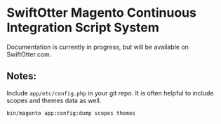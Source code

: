 # SwiftOtter Magento Continuous Integration Script System

Documentation is currently in progress, but will be available on SwiftOtter.com.

## Notes:

Include `app/etc/config.php` in your git repo. It is often helpful to include scopes and themes data as well.
```
bin/magento app:config:dump scopes themes
```
